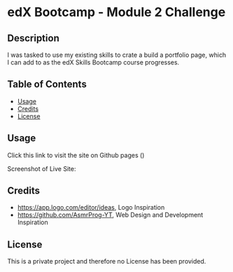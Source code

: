 # edX Bootcamp - Module 2 Challenge

## Description

I was tasked to use my existing skills to crate a build a portfolio page, which I can add to as the edX Skills Bootcamp course progresses.

## Table of Contents

- [Usage](#usage)
- [Credits](#credits)
- [License](#license)

## Usage

Click this link to visit the site on Github pages ()

Screenshot of Live Site:

## Credits

- https://app.logo.com/editor/ideas, Logo Inspiration
- https://github.com/AsmrProg-YT, Web Design and Development Inspiration

## License

This is a private project and therefore no License has been provided.

